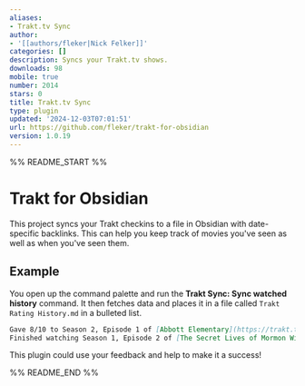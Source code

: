 ```yaml
---
aliases:
- Trakt.tv Sync
author:
- '[[authors/fleker|Nick Felker]]'
categories: []
description: Syncs your Trakt.tv shows.
downloads: 98
mobile: true
number: 2014
stars: 0
title: Trakt.tv Sync
type: plugin
updated: '2024-12-03T07:01:51'
url: https://github.com/fleker/trakt-for-obsidian
version: 1.0.19
---
```


%% README_START %%

# Trakt for Obsidian

This project syncs your Trakt checkins to a file in Obsidian with date-specific backlinks. This can help you keep track of movies you've seen as well as when you've seen them.

## Example

You open up the command palette and run the **Trakt Sync: Sync watched history** command. It then fetches data and places it in a file called `Trakt Rating History.md` in a bulleted list.

```md
Gave 8/10 to Season 2, Episode 1 of [Abbott Elementary](https://trakt.tv/shows/abbott-elementary): ["Development Day"](https://trakt.tv/shows/abbott-elementary/seasons/2/episodes/1) on [[2024-10-22]]
Finished watching Season 1, Episode 2 of [The Secret Lives of Mormon Wives](https://trakt.tv/shows/the-secret-lives-of-mormon-wives) on [[2024-09-22]]
```

This plugin could use your feedback and help to make it a success!


%% README_END %%